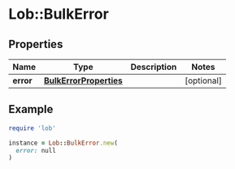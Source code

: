 # Lob::BulkError

## Properties

| Name | Type | Description | Notes |
| ---- | ---- | ----------- | ----- |
| **error** | [**BulkErrorProperties**](BulkErrorProperties.md) |  | [optional] |

## Example

```ruby
require 'lob'

instance = Lob::BulkError.new(
  error: null
)
```

